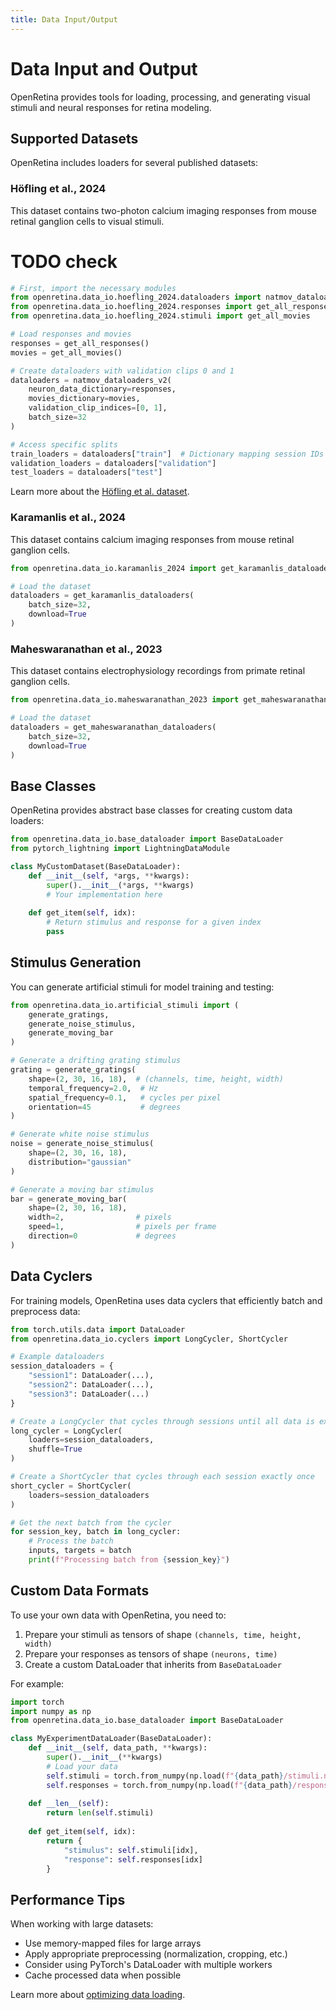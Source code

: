 ```yaml
---
title: Data Input/Output
---
```


# Data Input and Output

OpenRetina provides tools for loading, processing, and generating visual stimuli and neural responses for retina modeling.

## Supported Datasets

OpenRetina includes loaders for several published datasets:

### Höfling et al., 2024

This dataset contains two-photon calcium imaging responses from mouse retinal ganglion cells to visual stimuli.
# TODO check
```python
# First, import the necessary modules
from openretina.data_io.hoefling_2024.dataloaders import natmov_dataloaders_v2
from openretina.data_io.hoefling_2024.responses import get_all_responses
from openretina.data_io.hoefling_2024.stimuli import get_all_movies

# Load responses and movies
responses = get_all_responses()
movies = get_all_movies()

# Create dataloaders with validation clips 0 and 1
dataloaders = natmov_dataloaders_v2(
    neuron_data_dictionary=responses,
    movies_dictionary=movies,
    validation_clip_indices=[0, 1],
    batch_size=32
)

# Access specific splits
train_loaders = dataloaders["train"]  # Dictionary mapping session IDs to training dataloaders
validation_loaders = dataloaders["validation"]
test_loaders = dataloaders["test"]
```

Learn more about the [Höfling et al. dataset](./hoefling_2024.md).

### Karamanlis et al., 2024

This dataset contains calcium imaging responses from mouse retinal ganglion cells.

```python
from openretina.data_io.karamanlis_2024 import get_karamanlis_dataloaders

# Load the dataset
dataloaders = get_karamanlis_dataloaders(
    batch_size=32,
    download=True
)
```

### Maheswaranathan et al., 2023

This dataset contains electrophysiology recordings from primate retinal ganglion cells.

```python
from openretina.data_io.maheswaranathan_2023 import get_maheswaranathan_dataloaders

# Load the dataset
dataloaders = get_maheswaranathan_dataloaders(
    batch_size=32,
    download=True
)
```

## Base Classes

OpenRetina provides abstract base classes for creating custom data loaders:

```python
from openretina.data_io.base_dataloader import BaseDataLoader
from pytorch_lightning import LightningDataModule

class MyCustomDataset(BaseDataLoader):
    def __init__(self, *args, **kwargs):
        super().__init__(*args, **kwargs)
        # Your implementation here
        
    def get_item(self, idx):
        # Return stimulus and response for a given index
        pass
```

## Stimulus Generation

You can generate artificial stimuli for model training and testing:

```python
from openretina.data_io.artificial_stimuli import (
    generate_gratings,
    generate_noise_stimulus,
    generate_moving_bar
)

# Generate a drifting grating stimulus
grating = generate_gratings(
    shape=(2, 30, 16, 18),  # (channels, time, height, width)
    temporal_frequency=2.0,  # Hz
    spatial_frequency=0.1,   # cycles per pixel
    orientation=45           # degrees
)

# Generate white noise stimulus
noise = generate_noise_stimulus(
    shape=(2, 30, 16, 18),
    distribution="gaussian"
)

# Generate a moving bar stimulus
bar = generate_moving_bar(
    shape=(2, 30, 16, 18),
    width=2,                # pixels
    speed=1,                # pixels per frame
    direction=0             # degrees
)
```

## Data Cyclers

For training models, OpenRetina uses data cyclers that efficiently batch and preprocess data:

```python
from torch.utils.data import DataLoader
from openretina.data_io.cyclers import LongCycler, ShortCycler

# Example dataloaders
session_dataloaders = {
    "session1": DataLoader(...),
    "session2": DataLoader(...),
    "session3": DataLoader(...)
}

# Create a LongCycler that cycles through sessions until all data is exhausted
long_cycler = LongCycler(
    loaders=session_dataloaders,
    shuffle=True
)

# Create a ShortCycler that cycles through each session exactly once
short_cycler = ShortCycler(
    loaders=session_dataloaders
)

# Get the next batch from the cycler
for session_key, batch in long_cycler:
    # Process the batch
    inputs, targets = batch
    print(f"Processing batch from {session_key}")
```

## Custom Data Formats

To use your own data with OpenRetina, you need to:

1. Prepare your stimuli as tensors of shape `(channels, time, height, width)`
2. Prepare your responses as tensors of shape `(neurons, time)`
3. Create a custom DataLoader that inherits from `BaseDataLoader`

For example:

```python
import torch
import numpy as np
from openretina.data_io.base_dataloader import BaseDataLoader

class MyExperimentDataLoader(BaseDataLoader):
    def __init__(self, data_path, **kwargs):
        super().__init__(**kwargs)
        # Load your data
        self.stimuli = torch.from_numpy(np.load(f"{data_path}/stimuli.npy"))
        self.responses = torch.from_numpy(np.load(f"{data_path}/responses.npy"))
        
    def __len__(self):
        return len(self.stimuli)
        
    def get_item(self, idx):
        return {
            "stimulus": self.stimuli[idx],
            "response": self.responses[idx]
        }
```

## Performance Tips

When working with large datasets:

- Use memory-mapped files for large arrays
- Apply appropriate preprocessing (normalization, cropping, etc.)
- Consider using PyTorch's DataLoader with multiple workers
- Cache processed data when possible

Learn more about [optimizing data loading](./optimization.md). 
